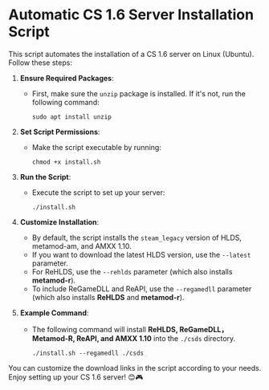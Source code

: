 # Automatic CS 1.6 Server Installation Script

This script automates the installation of a CS 1.6 server on Linux (Ubuntu). Follow these steps:

1. **Ensure Required Packages**:
   - First, make sure the `unzip` package is installed. If it's not, run the following command:
     ```
     sudo apt install unzip
     ```

2. **Set Script Permissions**:
   - Make the script executable by running:
     ```
     chmod +x install.sh
     ```

3. **Run the Script**:
   - Execute the script to set up your server:
     ```
     ./install.sh
     ```

4. **Customize Installation**:
   - By default, the script installs the `steam_legacy` version of HLDS, metamod-am, and AMXX 1.10.
   - If you want to download the latest HLDS version, use the `--latest` parameter.
   - For ReHLDS, use the `--rehlds` parameter (which also installs **metamod-r**).
   - To include ReGameDLL and ReAPI, use the `--regamedll` parameter (which also installs **ReHLDS** and **metamod-r**).

6. **Example Command**:
   - The following command will install **ReHLDS, ReGameDLL，Metamod-R, ReAPI, and AMXX 1.10** into the `./csds` directory.
     ```
     ./install.sh --regamedll ./csds
     ```

You can customize the download links in the script according to your needs. Enjoy setting up your CS 1.6 server! 😊🎮
